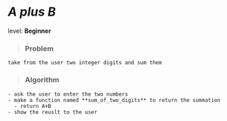 # _**A plus B**_
  level: **Beginner**
  
>### Problem
    take from the user two integer digits and sum them

>### Algorithm 
    - ask the user to enter the two numbers 
    - make a function named **sum_of_two_digits** to return the summation
      - return A+B
    - show the reuslt to the user

